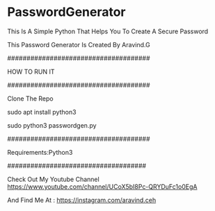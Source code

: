 # PasswordGenerator

This Is A Simple Python That Helps You To Create A Secure Password

This Password Generator Is Created By Aravind.G

#####################################

HOW TO RUN IT

#####################################

Clone The Repo

sudo apt install python3

sudo python3 passwordgen.py

#####################################

Requirements:Python3

####################################

Check Out My Youtube Channel https://www.youtube.com/channel/UCoX5bI8Pc-QRYDuFc1o0EgA

And Find Me At : https://instagram.com/aravind.ceh
